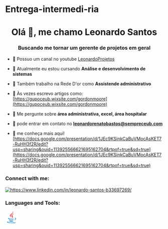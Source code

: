 # Entrega-intermedi-ria

<h1 align="center">Olá 👋, me chamo Leonardo Santos</h1>
<h3 align="center">Buscando me tornar um gerente de projetos em geral</h3>

- 🔭 Possuo um canal no youtube [LeonardoProjetos](https://www.youtube.com/@LeonardoRenatoBatosdosSantos)

- 🌱 Atualmente eu estou cursando **Análise e desenvolvimento de sistemas**

- 👯 Também trabalho na Rede D'or como **Assistende administrativo**

- 📝 Às vezes escrevo artigos como: [https://gupoceub.wixsite.com/gordonmoore](https://gupoceub.wixsite.com/gordonmoore)

- 💬 Me pergunte sobre **área administrativa, excel, área hospitalar**

- 👀 pode entrar em contato no **leonardorenatobastos@sempreceub.com**

- 📄 me conheça mais aqui! [https://docs.google.com/presentation/d/1JEc9KSinkCaBuVMocAsKET7-RuHH3f2R/edit?usp=sharing&ouid=113925566621695162704&rtpof=true&sd=true](https://docs.google.com/presentation/d/1JEc9KSinkCaBuVMocAsKET7-RuHH3f2R/edit?usp=sharing&ouid=113925566621695162704&rtpof=true&sd=true)

<h3 align="left">Connect with me:</h3>
<p align="left">
<a href="https://linkedin.com/in/https://www.linkedin.com/in/leonardo-santos-b33697269/" target="blank"><img align="center" src="https://raw.githubusercontent.com/rahuldkjain/github-profile-readme-generator/master/src/images/icons/Social/linked-in-alt.svg" alt="https://www.linkedin.com/in/leonardo-santos-b33697269/" height="30" width="40" /></a>
</p>

<h3 align="left">Languages and Tools:</h3>
<p align="left"> <a href="https://www.java.com" target="_blank" rel="noreferrer"> <img src="https://raw.githubusercontent.com/devicons/devicon/master/icons/java/java-original.svg" alt="java" width="40" height="40"/> </a> </p>


<!---

- 👋 ola! Me chamo Leonardo Santos
- 👀 I’m interested in ...
- 🌱 I’m currently learning ...
- 💞️ I’m looking to collaborate on ...
- 📫 How to reach me ...
- 😄 Pronouns: ...
- ⚡ Fun fact: ...


Leonardo1Santos/Leonardo1Santos is a ✨ special ✨ repository because its `README.md` (this file) appears on your GitHub profile.
You can click the Preview link to take a look at your changes.
--->
